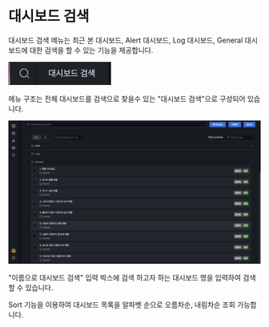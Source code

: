 # 대시보드 검색
대시보드 검색 메뉴는 최근 본 대시보드, Alert 대시보드, Log 대시보드, General 대시보드에 대한 검색을 할 수 있는 기능을 제공합니다.

![wall-dashboard-search-menu](../../assets/images/wall-dashboard-search-menu.png)

메뉴 구조는 전체 대시보드를 검색으로 찾을수 있는 "대시보드 검색"으로 구성되어 있습니다.

![wall-dashboard-search-list](../../assets/images/wall-dashboard-search-list.png)

"이름으로 대시보드 검색" 입력 박스에 검색 하고자 하는 대시보드 명을 입력하여 검색할 수 있습니다.

Sort 기능을 이용하여 대시보드 목록을 알파벳 순으로 오름차순, 내림차순 조회 가능합니다.